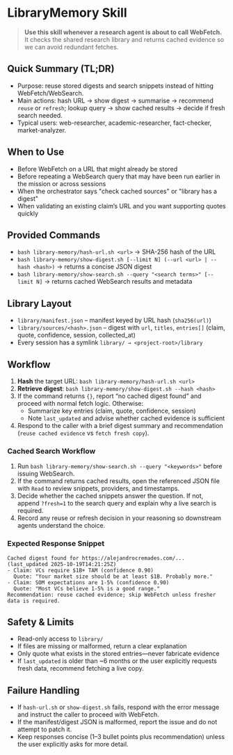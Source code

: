 # LibraryMemory Skill

> **Use this skill whenever a research agent is about to call WebFetch.**
> It checks the shared research library and returns cached evidence so we can avoid redundant fetches.

## Quick Summary (TL;DR)
- Purpose: reuse stored digests and search snippets instead of hitting WebFetch/WebSearch.
- Main actions: hash URL → show digest → summarise → recommend `reuse` or `refresh`; lookup query → show cached results → decide if fresh search needed.
- Typical users: web-researcher, academic-researcher, fact-checker, market-analyzer.

## When to Use
- Before WebFetch on a URL that might already be stored
- Before repeating a WebSearch query that may have been run earlier in the mission or across sessions
- When the orchestrator says "check cached sources" or "library has a digest"
- When validating an existing claim’s URL and you want supporting quotes quickly

## Provided Commands
- `bash library-memory/hash-url.sh <url>` → SHA-256 hash of the URL
- `bash library-memory/show-digest.sh [--limit N] (--url <url> | --hash <hash>)` → returns a concise JSON digest
- `bash library-memory/show-search.sh --query "<search terms>" [--limit N]` → returns cached WebSearch results and metadata

## Library Layout
- `library/manifest.json` – manifest keyed by URL hash (`sha256(url)`)
- `library/sources/<hash>.json` – digest with `url`, `titles`, `entries[]` (claim, quote, confidence, session, collected_at)
- Every session has a symlink `library/ → <project-root>/library`

## Workflow
1. **Hash** the target URL: `bash library-memory/hash-url.sh <url>`
2. **Retrieve digest**: `bash library-memory/show-digest.sh --hash <hash>`
3. If the command returns `{}`, report “no cached digest found” and proceed with normal fetch logic. Otherwise:
   - Summarize key entries (claim, quote, confidence, session)
   - Note `last_updated` and advise whether cached evidence is sufficient
4. Respond to the caller with a brief digest summary and recommendation (`reuse cached evidence` vs `fetch fresh copy`).

### Cached Search Workflow
1. Run `bash library-memory/show-search.sh --query "<keywords>"` before issuing WebSearch.
2. If the command returns cached results, open the referenced JSON file with `Read` to review snippets, providers, and timestamps.
3. Decide whether the cached snippets answer the question. If not, append `?fresh=1` to the search query and explain why a live search is required.
4. Record any reuse or refresh decision in your reasoning so downstream agents understand the choice.

### Expected Response Snippet
```
Cached digest found for https://alejandrocremades.com/... (last_updated 2025-10-19T14:21:25Z)
- Claim: VCs require $1B+ TAM (confidence 0.90)
  Quote: "Your market size should be at least $1B. Probably more."
- Claim: SOM expectations are 1-5% (confidence 0.90)
  Quote: "Most VCs believe 1-5% is a good range."
Recommendation: reuse cached evidence; skip WebFetch unless fresher data is required.
```

## Safety & Limits
- Read-only access to `library/`
- If files are missing or malformed, return a clear explanation
- Only quote what exists in the stored entries—never fabricate evidence
- If `last_updated` is older than ~6 months or the user explicitly requests fresh data, recommend fetching a live copy.

## Failure Handling
- If `hash-url.sh` or `show-digest.sh` fails, respond with the error message and instruct the caller to proceed with WebFetch.
- If the manifest/digest JSON is malformed, report the issue and do not attempt to patch it.
- Keep responses concise (1–3 bullet points plus recommendation) unless the user explicitly asks for more detail.
